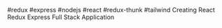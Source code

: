 #redux #express #nodejs #react #redux-thunk #tailwind
Creating React Redux Express Full Stack Application
